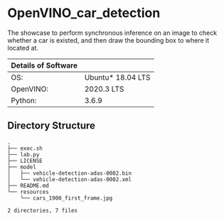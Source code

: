 # OpenVINO_car_detection
The showcase to perform synchronous inference on an image to check whether a car is existed, and then draw the bounding box to where it located at.

| Details of Software |                    |                   
|---------------------|--------------------|
| OS:                 | Ubuntu\* 18.04 LTS |
| OpenVINO:           | 2020.3 LTS         |
| Python:             |  3.6.9             |


## Directory Structure

```
.
├── exec.sh
├── lab.py
├── LICENSE
├── model
│   ├── vehicle-detection-adas-0002.bin
│   └── vehicle-detection-adas-0002.xml
├── README.md
└── resources
    └── cars_1900_first_frame.jpg

2 directories, 7 files

```
